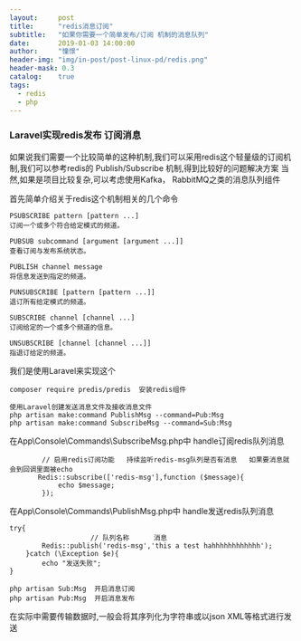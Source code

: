 ```yaml
---
layout:     post
title:      "redis消息订阅"
subtitle:   "如果你需要一个简单发布/订阅 机制的消息队列"
date:       2019-01-03 14:00:00
author:     "憧憬"
header-img: "img/in-post/post-linux-pd/redis.png"
header-mask: 0.3
catalog:    true
tags:
  - redis
  - php
---
```


### Laravel实现redis发布 订阅消息

如果说我们需要一个比较简单的这种机制,我们可以采用redis这个轻量级的订阅机制,我们可以参考redis的 Publish/Subscribe 机制,得到比较好的问题解决方案
当然,如果是项目比较复杂,可以考虑使用Kafka， RabbitMQ之类的消息队列组件

首先简单介绍关于redis这个机制相关的几个命令

```
PSUBSCRIBE pattern [pattern ...] 
订阅一个或多个符合给定模式的频道。

PUBSUB subcommand [argument [argument ...]] 
查看订阅与发布系统状态。

PUBLISH channel message 
将信息发送到指定的频道。

PUNSUBSCRIBE [pattern [pattern ...]] 
退订所有给定模式的频道。

SUBSCRIBE channel [channel ...] 
订阅给定的一个或多个频道的信息。

UNSUBSCRIBE [channel [channel ...]] 
指退订给定的频道。
```

我们是使用Laravel来实现这个

```
composer require predis/predis  安装redis组件

使用Laravel创建发送消息文件及接收消息文件
php artisan make:command PublishMsg --command=Pub:Msg
php artisan make:command SubscribeMsg --command=Sub:Msg

```

在App\Console\Commands\SubscribeMsg.php中 handle订阅redis队列消息

```
		// 启用redis订阅功能   持续监听redis-msg队列是否有消息   如果要消息就会到回调里面被echo
       Redis::subscribe(['redis-msg'],function ($message){
            echo $message;
        });

```

在App\Console\Commands\PublishMsg.php中 handle发送redis队列消息

```
try{
					// 队列名称      消息
        Redis::publish('redis-msg','this a test hahhhhhhhhhhhh');
    }catch (\Exception $e){
        echo "发送失败";
}
```

```
php artisan Sub:Msg  开启消息订阅
php artisan Pub:Msg  开启消息发布
```

在实际中需要传输数据时,一般会将其序列化为字符串或以json XML等格式进行发送